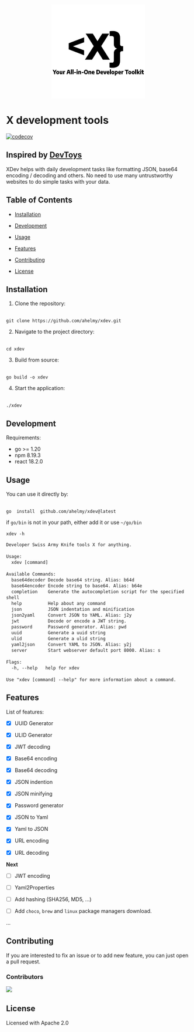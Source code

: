 <p align="center">
  <img src="logo-slogan.png" width="256"/>
</p>

# X development tools

[![codecov](https://codecov.io/gh/ahelmy/xdev/graph/badge.svg?token=INCX6KXGD7)](https://codecov.io/gh/ahelmy/xdev)
  

## Inspired by [DevToys](https://github.com/veler/DevToys)

XDev helps with daily development tasks like formatting JSON, base64 encoding / decoding and others. No need to use many untrustworthy websites to do simple tasks with your data.

  

## Table of Contents

  

- [Installation](#installation)

- [Development](#development)

- [Usage](#usage)

- [Features](#features)

- [Contributing](#contributing)

- [License](#license)

  

## Installation

  

1. Clone the repository:

```shell

git clone https://github.com/ahelmy/xdev.git

```

  

2. Navigate to the project directory:

```shell

cd xdev

```

  

3. Build from source:

```shell

go build -o xdev

```

  

4. Start the application:

```shell

./xdev

```

## Development

Requirements:
- go >= 1.20
- npm 8.19.3
- react 18.2.0


## Usage

  

You can use it directly by:

  

```shell

go  install  github.com/ahelmy/xdev@latest

```

if `go/bin` is not in your path, either add it or use `~/go/bin`

```shell
xdev -h
```

```shell
Developer Swiss Army Knife tools X for anything.

Usage:
  xdev [command]

Available Commands:
  base64decoder Decode base64 string. Alias: b64d
  base64encoder Encode string to base64. Alias: b64e
  completion    Generate the autocompletion script for the specified shell
  help          Help about any command
  json          JSON indentation and minification
  json2yaml     Convert JSON to YAML. Alias: j2y
  jwt           Decode or encode a JWT string.
  password      Password generator. Alias: pwd
  uuid          Generate a uuid string
  ulid          Generate a ulid string
  yaml2json     Convert YAML to JSON. Alias: y2j
  server        Start webserver default port 8000. Alias: s

Flags:
  -h, --help   help for xdev

Use "xdev [command] --help" for more information about a command.
```

## Features

  

List of features:

- [X] UUID Generator

- [X] ULID Generator

- [X] JWT decoding

- [X] Base64 encoding

- [X] Base64 decoding

- [X] JSON indention

- [X] JSON minifying

- [X] Password generator  

- [X] JSON to Yaml

- [X] Yaml to JSON

- [X] URL encoding

- [X] URL decoding 

**Next**

- [ ] JWT encoding

- [ ] Yaml2Properties

- [ ] Add hashing (SHA256, MD5, ...)

- [ ] Add `choco`, `brew` and `linux` package managers download.

...

  

## Contributing


If you are interested to fix an issue or to add new feature, you can just open a pull request.

### Contributors
<a href = "https://github.com/ahelmy/xdev/graphs/contributors">
  <img src = "https://contrib.rocks/image?repo=ahelmy/xdev"/>
</a>


## License

  

Licensed with Apache 2.0

